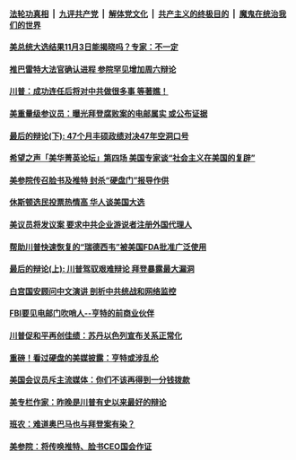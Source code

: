 

####  [法轮功真相](../../../../basic/blob/master/README.md?t=10250931) &nbsp;|&nbsp; [九评共产党](../../../../9ping.md/blob/master/README.md?t=10250931) &nbsp;|&nbsp; [解体党文化](../../../../jtdwh.md/blob/master/README.md?t=10250931)  &nbsp;|&nbsp; [共产主义的终极目的](../../../../gczydzjmd.md/blob/master/README.md?t=10250931) &nbsp;|&nbsp; [魔鬼在统治我们的世界](../../../../mgztzwmdsj.md/blob/master/README.md?t=10250931) 

#### [美总统大选结果11月3日能揭晓吗？专家：不一定](../pages/soh6/435610.md?t=10250931) 
#### [推巴雷特大法官确认进程 参院罕见增加周六辩论](../pages/soh6/435601.md?t=10250931) 
#### [川普：成功连任后将对中共做很多事 等著瞧！](../pages/soh6/435577.md?t=10250931) 
#### [美重量级参议员：曝光拜登腐败案的电邮属实 或公布证据](../pages/soh6/435451.md?t=10250931) 
#### [最后的辩论(下): 47个月丰硕政绩对决47年空洞口号](../pages/soh6/435550.md?t=10250931) 
#### [希望之声「美华菁英论坛」第四场 美国专家谈“社会主义在美国的复辟”](../pages/soh6/435430.md?t=10250931) 
#### [美参院传召脸书及推特 封杀“硬盘门”报导作供](../pages/soh6/435427.md?t=10250931) 
#### [休斯顿选民投票热情高 华人谈美国大选](../pages/soh6/434758.md?t=10250931) 
#### [美议员将发议案 要求中共企业游说者注册外国代理人](../pages/soh6/435337.md?t=10250931) 
#### [帮助川普快速恢复的“瑞德西韦”被美国FDA批准广泛使用](../pages/soh6/435274.md?t=10250931) 
#### [最后的辩论(上): 川普驾驭艰难辩论 拜登暴露最大漏洞](../pages/soh6/435325.md?t=10250931) 
#### [白宫国安顾问中文演讲 剖析中共统战和网络监控](../pages/soh6/435307.md?t=10250931) 
#### [FBI要见电邮门吹哨人--亨特的前商业伙伴](../pages/soh6/435304.md?t=10250931) 
#### [川普促和平再创佳绩：苏丹以色列宣布关系正常化](../pages/soh6/435295.md?t=10250931) 
#### [重磅！看过硬盘的美媒披露：亨特或涉乱伦](../pages/soh6/435247.md?t=10250931) 
#### [美国会议员斥主流媒体：你们不该再得到一分钱拨款](../pages/soh6/435241.md?t=10250931) 
#### [美专栏作家：昨晚是川普有史以来最好的辩论](../pages/soh6/435229.md?t=10250931) 
#### [班农：难道奥巴马也与拜登案有染？](../pages/soh6/435190.md?t=10250931) 
#### [美参院：将传唤推特、脸书CEO国会作证](../pages/soh6/435196.md?t=10250931) 
